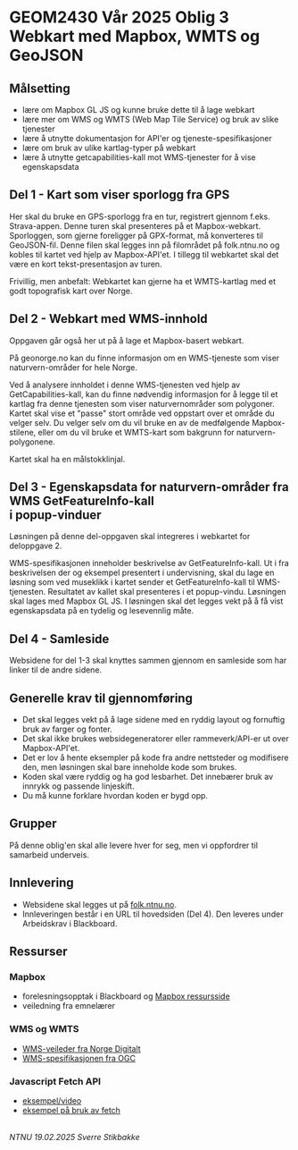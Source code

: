 
# GEOM2430 Vår 2025 Oblig 3<br/>Webkart med Mapbox, WMTS og GeoJSON


## Målsetting

- lære om Mapbox GL JS og kunne bruke dette til å lage webkart
- lære mer om WMS og WMTS (Web Map Tile Service) og bruk av slike tjenester
- lære å utnytte dokumentasjon for API'er og tjeneste-spesifikasjoner
- lære om bruk av ulike kartlag-typer på webkart
- lære å utnytte getcapabilities-kall mot WMS-tjenester for å vise egenskapsdata


## Del 1 - Kart som viser sporlogg fra GPS

Her skal du bruke en GPS-sporlogg fra en tur, registrert gjennom f.eks. Strava-appen. Denne turen skal presenteres på et Mapbox-webkart. Sporloggen, som gjerne foreligger på GPX-format, må konverteres til GeoJSON-fil. Denne filen skal legges inn på filområdet på folk.ntnu.no og kobles til kartet ved hjelp av Mapbox-API'et. I tillegg til webkartet skal det være en kort tekst-presentasjon av turen.

Frivillig, men anbefalt: Webkartet kan gjerne ha et WMTS-kartlag med et godt topografisk kart over Norge.

## Del 2 - Webkart med WMS-innhold

Oppgaven går også her ut på å lage et Mapbox-basert webkart.

På geonorge.no kan du finne informasjon om en WMS-tjeneste som viser naturvern-områder for hele Norge.

Ved å analysere innholdet i denne WMS-tjenesten ved hjelp av GetCapabilities-kall, kan du finne nødvendig informasjon for å legge til et kartlag fra denne tjenesten som viser naturvernområder som polygoner.
Kartet skal vise et "passe" stort område ved oppstart over et område du velger selv. Du velger selv om du vil bruke en av de medfølgende Mapbox-stilene, eller om du vil bruke et WMTS-kart som bakgrunn for naturvern-polygonene. 

Kartet skal ha en målstokklinjal.

## Del 3 - Egenskapsdata for naturvern-områder fra WMS GetFeatureInfo-kall<br/>i popup-vinduer

Løsningen på denne del-oppgaven skal integreres i webkartet for deloppgave 2.

WMS-spesifikasjonen inneholder beskrivelse av GetFeatureInfo-kall. Ut i fra beskrivelsen der og eksempel presentert i undervisning, skal du lage en løsning som ved museklikk i kartet sender et GetFeatureInfo-kall til WMS-tjenesten. Resultatet av kallet skal presenteres i et popup-vindu. Løsningen skal lages med Mapbox GL JS. I løsningen skal det legges vekt på å få vist egenskapsdata på en tydelig og lesevennlig måte.

## Del 4 - Samleside

Websidene for del 1-3 skal knyttes sammen gjennom en samleside som har linker til de andre sidene.

## Generelle krav til gjennomføring

- Det skal legges vekt på å lage sidene med en ryddig layout og fornuftig bruk av farger og fonter.
- Det skal ikke brukes websidegeneratorer eller rammeverk/API-er ut over Mapbox-API'et.
- Det er lov å hente eksempler på kode fra andre nettsteder og modifisere den, men løsningen skal bare inneholde kode som brukes.
- Koden skal være ryddig og ha god lesbarhet. Det innebærer bruk av innrykk og passende linjeskift.
- Du må kunne forklare hvordan koden er bygd opp.

## Grupper

På denne oblig'en skal alle levere hver for seg, men vi oppfordrer til samarbeid underveis.

## Innlevering

- Websidene skal legges ut på [folk.ntnu.no](https://folk.ntnu.no/).
- Innleveringen består i en URL til hovedsiden (Del 4). Den leveres under Arbeidskrav i Blackboard.


## Ressurser

### Mapbox

- forelesningsopptak i Blackboard og [Mapbox ressursside](https://sverres.github.io/ntnu/mapbox/)
- veiledning fra emnelærer

### WMS og WMTS
- [WMS-veileder fra Norge Digitalt](https://www.geonorge.no/Geodataarbeid/veiledere/)
- [WMS-spesifikasjonen fra OGC](https://www.ogc.org/publications/standard/wms/
)


### Javascript Fetch API

- [eksempel/video](https://bonsaiilabs.com/js-fetch-async-await/)
- [eksempel på bruk av fetch](https://sverres.github.io/ntnu/mapbox/yr.html)

\
*NTNU 19.02.2025 Sverre Stikbakke*
